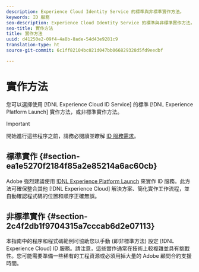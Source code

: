 ```yaml
---
description: Experience Cloud Identity Service 的標準與非標準實作方法。
keywords: ID 服務
seo-description: Experience Cloud Identity Service 的標準與非標準實作方法。
seo-title: 實作方法
title: 實作方法
uuid: d41250e2-09f4-4a8b-8ade-54d43e9281c9
translation-type: ht
source-git-commit: 6c1ff82104bc021d047bb066829328d5fd9eedbf

---
```



# 實作方法

您可以選擇使用 [!DNL Experience Cloud ID Service] 的標準 [!DNL Experience Platform Launch] 實作方法，或非標準實作方法。

>[!IMPORTANT]
>
>開始進行這些程序之前，請務必閱讀並瞭解 [ID 服務需求](../reference/requirements.md)。

## 標準實作 {#section-ea1e5270f2184f85a2e85214a6ac60cb}

Adobe 強烈建議使用 [!DNL Experience Platform Launch](https://docs.adobe.com/content/help/zh-Hant/launch/using/implement/solutions/idservice-save.translate.html) 來實作 ID 服務。此方法可確保整合其他 [!DNL Experience Cloud] 解決方案、簡化實作工作流程，並自動確認程式碼的位置和順序正確無誤。

## 非標準實作 {#section-2c4f2db1f9704315a7cccab6d2e07113}

本指南中的程序和程式碼範例可協助您以手動 (即非標準方法) 設定 [!DNL Experience Cloud] ID 服務。請注意，這些實作通常在技術上較複雜並具有挑戰性。您可能需要準備一些稀有的工程資源或必須用掉大量的 Adobe 顧問合約支援時間。
